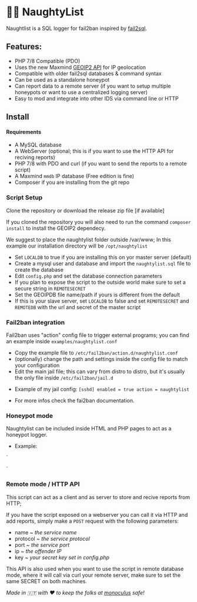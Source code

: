 # 🎅🏻 NaughtyList

Naughtlist is a SQL logger for fail2ban inspired by [fail2sql](http://fail2sql.sourceforge.net/).

## Features: 

* PHP 7/8 Compatible (PDO)
* Uses the new Maxmind [GEOIP2 API](https://github.com/maxmind/GeoIP2-php) for IP geolocation
* Compatible with older fail2sql databases & command syntax
* Can be used as a standalone honeypot
* Can report data to a remote server (if you want to setup multiple honeypots or want to use a centralized logging server)
* Easy to mod and integrate into other IDS via command line or HTTP

## Install

#### Requirements 
* A MySQL database
* A WebServer (optional; this is if you want to use the HTTP API for reciving reports)
* PHP 7/8 with PDO and curl (if you want to send the reports to a remote script)
* A Maxmind `mmdb` IP database (Free edition is fine) 
* Composer if you are installing from the git repo

### Script Setup

Clone the repository or download the release zip file [if available]

If you cloned the repository you will also need to run the command `composer install` to install the GEOIP2 dependecy. 

We suggest to place the naughtylist folder outside /var/www; In this example our installation directory will be `/opt/naughtylist`

* Set `LOCALDB` to true if you are installing this on yor master server (default)
* Create a mysql user and database and import the `naughtylist.sql` file to create the database
* Edit `config.php` and set the database connection parameters
* If you plan to expose the script to the outside world make sure to set a secure string in `REMOTESECRET`
* Set the GEOIPDB file name/path if yours is different from the default
* If this is your slave server, set `LOCALDB` to false and set `REMOTESECRET` and `REMOTEDB` with the url and secret of the master script

### Fail2ban integration

Fail2ban uses "action" config file to trigger external programs; you can find an example inside `examples/naughtylist.conf`

* Copy the example file to `/etc/fail2ban/action.d/naughtylist.conf` 
* (optionally) change the path and settings inside the config file to match your configuration
* Edit the main jail file; this can vary from distro to distro, but it's usually the only file inside `/etc/fail2ban/jail.d`
- Example of my jail config:
`
[sshd]
enabled = true
action = naughtylist
`
* For more infos check the fai2ban documentation. 

### Honeypot mode

Naughtylist can be included inside HTML and PHP pages to act as a honeypot logger. 

- Example:

`
<?php
	include '../path/to/naughtlist/naughtylist.php';
	// Define HONEYPOT to true to enable honeypot mode.
	define('HONEYPOT', true);

	/* Optionally, add glue logic before calling the honeypot method;
	 * for example you check if some data is posted.
	 */

	// Call the honeypot(name, protocol, port) method to log the incident.
	honeypot("wordpress-login", "https", 443);

	//DONE!
?>

<!-- INSERT FAKE HONEYPOT LURING PAGE --> 
`

### Remote mode / HTTP API

This script can act as a client and as server to store and recive reports from HTTP;

If you have the script exposed on a webserver you can call it via HTTP and add reports, simply make a `POST` request with the following parameters:

- name _~ the service name_
- protocol _~ the service protocol_
- port _~ the service port_
- ip _~ the offender IP_
- key _~ your secret key set in config.php_

This API is also used when you want to use the script in remote database mode, where it will call via curl your remote server, make sure to set the same SECRET on both machines.





_Made in 🇮🇹 with ❤️ to keep the folks at [monoculus](monocul.us) safe!_